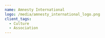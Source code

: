 ```yaml
---
name: Amnesty International
logo: /media/amnesty_international_logo.png
client_tags:
  - Culture
  - Association
---
```

